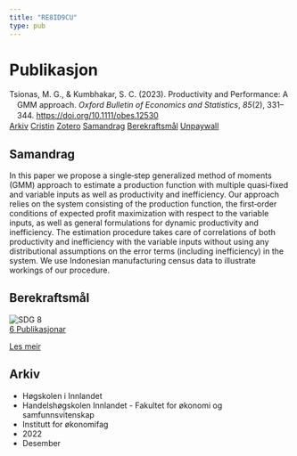 ```yaml
---
title: "RE8ID9CU"
type: pub
---
```

<h1>Publikasjon</h1>
<article id="csl-bib-container-RE8ID9CU" class="csl-bib-container">
  <div class="csl-bib-body" style="line-height: 1.35; padding-left: 1em; text-indent:-1em;">
  <div class="csl-entry">Tsionas, M. G., &amp; Kumbhakar, S. C. (2023). Productivity and Performance: A GMM approach. <i>Oxford Bulletin of Economics and Statistics</i>, <i>85</i>(2), 331&#x2013;344. <a href="https://doi.org/10.1111/obes.12530">https://doi.org/10.1111/obes.12530</a></div>
</div>
  <div class="csl-bib-buttons">
    <a href="#taxonomy-article-RE8ID9CU" class="csl-bib-button">Arkiv</a>
    <a href="https://app.cristin.no/results/show.jsf?id=2094412" alt="Cristin URL" class="csl-bib-button">Cristin</a>
    <a href="http://zotero.org/groups/5402882/items/RE8ID9CU" alt="Zotero URL" class="csl-bib-button">Zotero</a>
    <a href="#abstract-article-RE8ID9CU" class="csl-bib-button">Samandrag</a>
    <a href="#sdg-article-RE8ID9CU" class="csl-bib-button">Berekraftsmål</a>
    <a href="https://doi.org/10.1111/obes.12530" class="csl-bib-button">Unpaywall</a>
  </div>
  <div id="csl-bib-meta-container-RE8ID9CU"></div>
</article>
<div id="csl-bib-meta-RE8ID9CU" class="csl-bib-meta">
  <article id="abstract-article-RE8ID9CU" class="abstract-article">
    <h1>Samandrag</h1>
    In this paper we propose a single‐step generalized method of moments (GMM) approach to estimate a production function with multiple quasi‐fixed and variable inputs as well as productivity and inefficiency. Our approach relies on the system consisting of the production function, the first‐order conditions of expected profit maximization with respect to the variable inputs, as well as general formulations for dynamic productivity and inefficiency. The estimation procedure takes care of correlations of both productivity and inefficiency with the variable inputs without using any distributional assumptions on the error terms (including inefficiency) in the system. We use Indonesian manufacturing census data to illustrate workings of our procedure.
  </article>
  <article id="sdg-article-RE8ID9CU" class="sdg-article">
    <h1>Berekraftsmål</h1>
    <div class="sdg-container"><div id="sdg8" class="sdg"> <img src="{{< params subfolder >}}images/sdg/sdg08_no.png" class="image" alt="SDG 8"> <div class="sdg-overlay"> <a href="{{< params subfolder >}}no/archive/?sdg=8#archive" class="sdg-publication-count"><span>6</span> Publikasjonar</a> <p><a href="NA" class="sdg-read-more">Les meir</a></p> </div> </div></div>
  </article>
  <article id="taxonomy-article-RE8ID9CU" class="taxonomy-article">
    <h1>Arkiv</h1>
    <ul>
      <li>Høgskolen i Innlandet</li>
      <li>Handelshøgskolen Innlandet - Fakultet for økonomi og samfunnsvitenskap</li>
      <li>Institutt for økonomifag</li>
      <li>2022</li>
      <li>Desember</li>
    </ul>
  </article>
</div>
